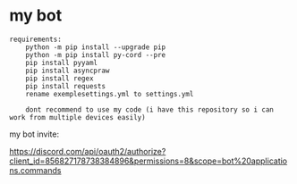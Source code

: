 # my bot 

    requirements:
        python -m pip install --upgrade pip
        python -m pip install py-cord --pre
        pip install pyyaml
        pip install asyncpraw
        pip install regex
        pip install requests
        rename exemplesettings.yml to settings.yml

        dont recommend to use my code (i have this repository so i can work from multiple devices easily)

my bot invite:

https://discord.com/api/oauth2/authorize?client_id=856827178738384896&permissions=8&scope=bot%20applications.commands